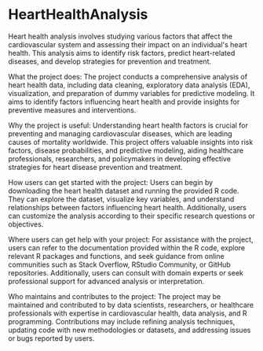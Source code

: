 # HeartHealthAnalysis
Heart health analysis involves studying various factors that affect the cardiovascular system and assessing their impact on an individual's heart health. This analysis aims to identify risk factors, predict heart-related diseases, and develop strategies for prevention and treatment.

What the project does:
The project conducts a comprehensive analysis of heart health data, including data cleaning, exploratory data analysis (EDA), visualization, and preparation of dummy variables for predictive modeling. It aims to identify factors influencing heart health and provide insights for preventive measures and interventions.

Why the project is useful:
Understanding heart health factors is crucial for preventing and managing cardiovascular diseases, which are leading causes of mortality worldwide. This project offers valuable insights into risk factors, disease probabilities, and predictive modeling, aiding healthcare professionals, researchers, and policymakers in developing effective strategies for heart disease prevention and treatment.

How users can get started with the project:
Users can begin by downloading the heart health dataset and running the provided R code. They can explore the dataset, visualize key variables, and understand relationships between factors influencing heart health. Additionally, users can customize the analysis according to their specific research questions or objectives.

Where users can get help with your project:
For assistance with the project, users can refer to the documentation provided within the R code, explore relevant R packages and functions, and seek guidance from online communities such as Stack Overflow, RStudio Community, or GitHub repositories. Additionally, users can consult with domain experts or seek professional support for advanced analysis or interpretation.

Who maintains and contributes to the project:
The project may be maintained and contributed to by data scientists, researchers, or healthcare professionals with expertise in cardiovascular health, data analysis, and R programming. Contributions may include refining analysis techniques, updating code with new methodologies or datasets, and addressing issues or bugs reported by users.
